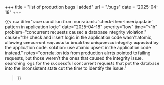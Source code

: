 +++
title = "list of production bugs i added"
url = "/bugs"
date = "2025-04-18"
+++

{{< rca 
    title="race condition from non-atomic 'check-then-insert/update' pattern in application logic"
    date="2025-04-18"
    severity="low"
    time="<1h"
    problem="concurrent requests caused a database integrity violation."
    cause="the check and insert logic in the application code wasn't atomic, allowing concurrent requests to break the uniqueness integrity expected by the application code. solution: use atomic upsert in the application code instead."
    notes="correlation ids from production alerts pointed to failing requests, but those weren’t the ones that caused the integrity issue. searching logs for the successful concurrent requests that put the database into the inconsistent state cut the time to identify the issue."
>}}

